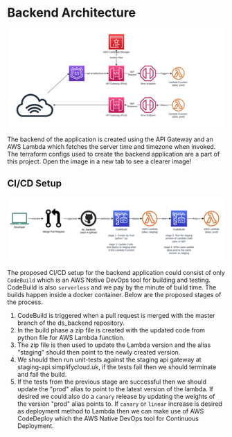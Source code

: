# Backend Architecture

![Architecture](/Backend.png?raw=true "Backend Architecture")

The backend of the application is created using the API Gateway and an AWS Lambda which fetches the server time and timezone when invoked. The terraform configs used to create the backend application are a part of this project. Open the image in a new tab to see a clearer image!


## CI/CD Setup 
![CI/CD Setup](/cicd_setup.png?raw=true "CI/CD Setup")

The proposed CI/CD setup for the backend application could consist of only `CodeBuild` which is an AWS Native DevOps tool for building and testing. CodeBuild is also `serverless` and we pay by the minute of build time. The builds happen inside a docker container. Below are the proposed stages of the process.

1. CodeBuild is triggered when a pull request is merged with the master branch of the ds_backend repository. 
2. In the build phase a zip file is created with the updated code from python file for AWS Lambda function. 
3. The zip file is then used to update the Lambda version and the alias "staging" should then point to the newly created version. 
4. We should then run unit-tests against the staging api gateway at staging-api.simplifycloud.uk, if the tests fail then we should terminate and fail the build.
5. If the tests from the previous stage are successful then we should update the "prod" alias to point to the latest version of the lambda. If desired we could also do a `canary` release by updating the weights of the version "prod" alias points to. If `canary` or `linear` increase is desired as deployment method to Lambda then we can make use of AWS CodeDeploy which the AWS Native DevOps tool for Continuous Deployment.

